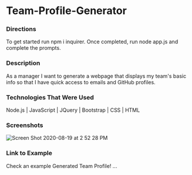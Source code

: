 # Team-Profile-Generator


### Directions
To get started run npm i inquirer. Once completed, run node app.js and complete the prompts.

### Description
As a manager I want to generate a webpage that displays my team's basic info so that I have quick access to emails and GitHub profiles.

### Technologies That Were Used
Node.js | JavaScript | JQuery | Bootstrap | CSS | HTML

### Screenshots

![Screen Shot 2020-08-19 at 2 52 28 PM](https://user-images.githubusercontent.com/64044377/90686466-f9793800-e230-11ea-97c8-166b81f20793.png)



### Link to Example
Check an example Generated Team Profile!
...
